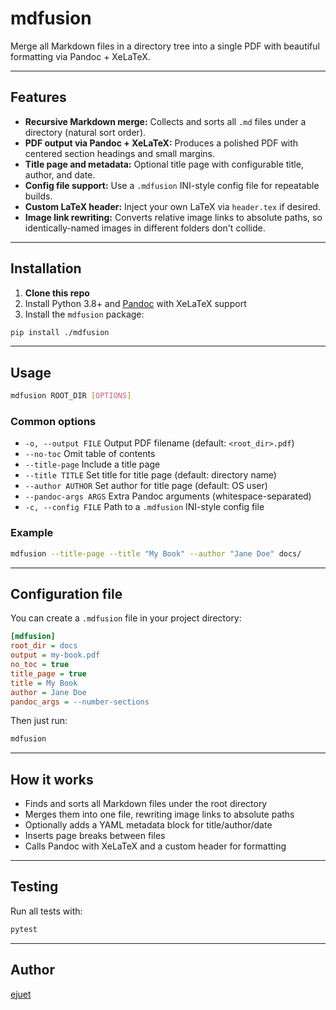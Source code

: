 # mdfusion

Merge all Markdown files in a directory tree into a single PDF with beautiful formatting via Pandoc + XeLaTeX.

---

## Features

- **Recursive Markdown merge:** Collects and sorts all `.md` files under a directory (natural sort order).
- **PDF output via Pandoc + XeLaTeX:** Produces a polished PDF with centered section headings and small margins.
- **Title page and metadata:** Optional title page with configurable title, author, and date.
- **Config file support:** Use a `.mdfusion` INI-style config file for repeatable builds.
- **Custom LaTeX header:** Inject your own LaTeX via `header.tex` if desired.
- **Image link rewriting:** Converts relative image links to absolute paths, so identically-named images in different folders don't collide.

---

## Installation

1. **Clone this repo**
2. Install Python 3.8+ and [Pandoc](https://pandoc.org/) with XeLaTeX support
3. Install the `mdfusion` package:

```sh
pip install ./mdfusion
```

---

## Usage

```sh
mdfusion ROOT_DIR [OPTIONS]
```

### Common options

- `-o, --output FILE`      Output PDF filename (default: `<root_dir>.pdf`)
- `--no-toc`               Omit table of contents
- `--title-page`           Include a title page
- `--title TITLE`          Set title for title page (default: directory name)
- `--author AUTHOR`        Set author for title page (default: OS user)
- `--pandoc-args ARGS`     Extra Pandoc arguments (whitespace-separated)
- `-c, --config FILE`      Path to a `.mdfusion` INI-style config file

### Example

```sh
mdfusion --title-page --title "My Book" --author "Jane Doe" docs/
```

---

## Configuration file

You can create a `.mdfusion` file in your project directory:

```ini
[mdfusion]
root_dir = docs
output = my-book.pdf
no_toc = true
title_page = true
title = My Book
author = Jane Doe
pandoc_args = --number-sections
```

Then just run:

```sh
mdfusion
```

---

## How it works

- Finds and sorts all Markdown files under the root directory
- Merges them into one file, rewriting image links to absolute paths
- Optionally adds a YAML metadata block for title/author/date
- Inserts page breaks between files
- Calls Pandoc with XeLaTeX and a custom header for formatting

---

## Testing

Run all tests with:

```sh
pytest
```

---

## Author

[ejuet](https://github.com/ejuet)
